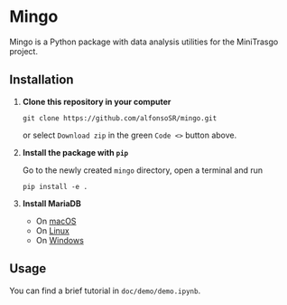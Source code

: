 # Mingo

Mingo is a Python package with data analysis utilities for the MiniTrasgo project.

## Installation

1. **Clone this repository in your computer**

    ```shell
    git clone https://github.com/alfonsoSR/mingo.git
    ```
    or select `Download zip` in the green `Code <>` button above.

2. **Install the package with `pip`**

    Go to the newly created `mingo` directory, open a terminal and run
    ```shell
    pip install -e .
    ````

3. **Install MariaDB**

    - On [macOS](https://mariadb.com/resources/blog/installing-mariadb-10-1-16-on-mac-os-x-with-homebrew/)
    - On [Linux](https://opensource.com/article/20/10/mariadb-mysql-linux)
    - On [Windows](https://www.mariadbtutorial.com/getting-started/install-mariadb/)

## Usage

You can find a brief tutorial in `doc/demo/demo.ipynb`.



